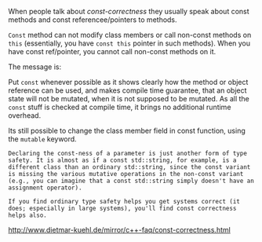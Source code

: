 When people talk about *const-correctness* they usually speak about const methods and const referencee/pointers to methods.

`Const` method can not modify class members or call non-const methods on `this` (essentially, you have `const this` pointer in such methods).
When you have const ref/pointer, you cannot call non-const methods on it.

The message is:

Put `const` whenever possible as it shows clearly how the method or object reference can be used, and makes compile time guarantee, that an object state will not be mutated, when it is not supposed to be mutated.
As all the `const` stuff is checked at compile time, it brings no additional runtime overhead.

Its still possible to change the class member field in const function, using the `mutable` keyword.

```
Declaring the const-ness of a parameter is just another form of type safety. It is almost as if a const std::string, for example, is a different class than an ordinary std::string, since the const variant is missing the various mutative operations in the non-const variant (e.g., you can imagine that a const std::string simply doesn't have an assignment operator).

If you find ordinary type safety helps you get systems correct (it does; especially in large systems), you'll find const correctness helps also.
```

http://www.dietmar-kuehl.de/mirror/c++-faq/const-correctness.html
